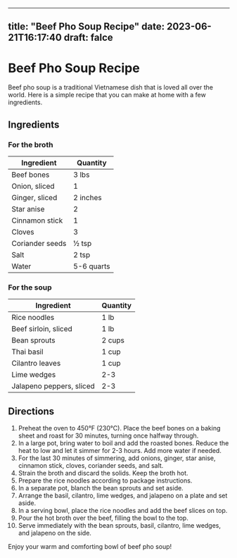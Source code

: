 
---
title: "Beef Pho Soup Recipe"
date: 2023-06-21T16:17:40
draft: falce
---

# Beef Pho Soup Recipe

Beef pho soup is a traditional Vietnamese dish that is loved all over the world. Here is a simple recipe that you can make at home with a few ingredients. 

## Ingredients

### For the broth
| Ingredient       | Quantity |
|------------------|----------|
| Beef bones       | 3 lbs     |
| Onion, sliced    | 1         |
| Ginger, sliced   | 2 inches |
| Star anise       | 2         |
| Cinnamon stick   | 1         |
| Cloves           | 3         |
| Coriander seeds  | ½ tsp    |
| Salt             | 2 tsp    |
| Water            | 5-6 quarts |

### For the soup
| Ingredient            | Quantity |
|-----------------------|----------|
| Rice noodles           | 1 lb     |
| Beef sirloin, sliced   | 1 lb     |
| Bean sprouts           | 2 cups   |
| Thai basil             | 1 cup    |
| Cilantro leaves        | 1 cup    |
| Lime wedges            | 2-3      |
| Jalapeno peppers, sliced | 2-3    |

## Directions

1. Preheat the oven to 450°F (230°C). Place the beef bones on a baking sheet and roast for 30 minutes, turning once halfway through.
2. In a large pot, bring water to boil and add the roasted bones. Reduce the heat to low and let it simmer for 2-3 hours. Add more water if needed.
3. For the last 30 minutes of simmering, add onions, ginger, star anise, cinnamon stick, cloves, coriander seeds, and salt.
4. Strain the broth and discard the solids. Keep the broth hot.
5. Prepare the rice noodles according to package instructions.
6. In a separate pot, blanch the bean sprouts and set aside.
7. Arrange the basil, cilantro, lime wedges, and jalapeno on a plate and set aside.
8. In a serving bowl, place the rice noodles and add the beef slices on top.
9. Pour the hot broth over the beef, filling the bowl to the top.
10. Serve immediately with the bean sprouts, basil, cilantro, lime wedges, and jalapeno on the side.

Enjoy your warm and comforting bowl of beef pho soup!
